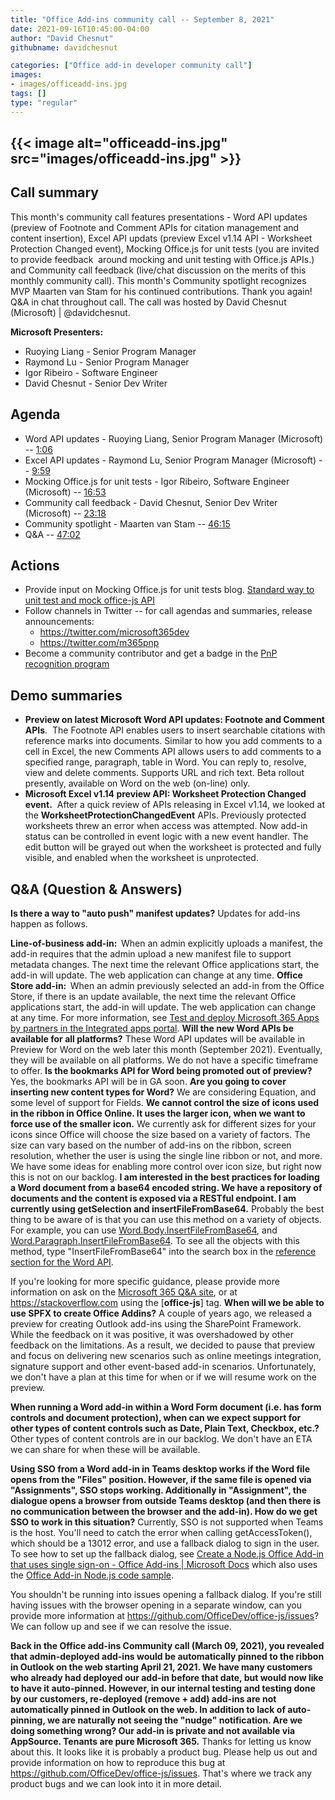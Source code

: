 ```yaml
---
title: "Office Add-ins community call -- September 8, 2021"
date: 2021-09-16T10:45:00-04:00
author: "David Chesnut"
githubname: davidchesnut

categories: ["Office add-in developer community call"]
images:
- images/officeadd-ins.jpg
tags: []
type: "regular"
---
```



## {{< image alt="officeadd-ins.jpg" src="images/officeadd-ins.jpg" >}}



## Call summary

 

This month's community call features presentations - Word API updates
(preview of Footnote and Comment APIs for citation management and
content insertion), Excel API updats (preview Excel v1.14 API -
Worksheet Protection Changed event), Mocking Office.js for unit tests
(you are invited to provide feedback  around mocking and unit testing
with Office.js APIs.) and Community call feedback (live/chat discussion
on the merits of this monthly community call). This month's Community
spotlight recognizes MVP Maarten van Stam for his continued
contributions. Thank you again! Q&A in chat throughout call. The call
was hosted by David Chesnut (Microsoft) | @davidchesnut.

**Microsoft Presenters:**

-   Ruoying Liang - Senior Program Manager
-   Raymond Lu - Senior Program Manager
-   Igor Ribeiro - Software Engineer
-   David Chesnut - Senior Dev Writer

## Agenda 

-   Word API updates - Ruoying Liang, Senior Program Manager (Microsoft)
    -- [1:06](https://www.youtube.com/watch?v=MfHpw5Tzs30&t=66s)
-   Excel API updates - Raymond Lu, Senior Program Manager (Microsoft)
    -- [9:59](https://www.youtube.com/watch?v=MfHpw5Tzs30&t=599s)
-   Mocking Office.js for unit tests - Igor Ribeiro, Software Engineer
    (Microsoft) --
    [16:53](https://www.youtube.com/watch?v=MfHpw5Tzs30&t=1013s)
-   Community call feedback - David Chesnut, Senior Dev Writer
    (Microsoft) --
    [23:18](https://www.youtube.com/watch?v=MfHpw5Tzs30&t=1398s)
-   Community spotlight - Maarten van Stam --
    [46:15](https://www.youtube.com/watch?v=MfHpw5Tzs30&t=2775s)
-   Q&A -- [47:02](https://www.youtube.com/watch?v=MfHpw5Tzs30&t=2822s)

## Actions 

-   Provide input on Mocking Office.js for unit tests blog. [Standard
    way to unit test and mock office-js
    API](https://techcommunity.microsoft.com/t5/microsoft-365-developer-platform/standard-way-to-unit-test-and-mock-office-js-api/idi-p/2718673 "Standard way to unit test and mock office-js API")
-   Follow channels in Twitter -- for call agendas and summaries,
    release announcements:
    -   <https://twitter.com/microsoft365dev>
    -   <https://twitter.com/m365pnp>
-   Become a community contributor and get a badge in the [PnP
    recognition
    program](https://aka.ms/m365pnp-recognition "PnP recognition program")

## Demo summaries 

-   **Preview on latest Microsoft Word API updates: Footnote and Comment
    APIs**.  The Footnote API enables users to insert searchable
    citations with reference marks into documents. Similar to how you
    add comments to a cell in Excel, the new Comments API allows users
    to add comments to a specified range, paragraph, table in Word. You
    can reply to, resolve, view and delete comments. Supports URL and
    rich text. Beta rollout presently, available on Word on the web
    (on-line) only.
-   **Microsoft Excel v1.14 preview API: Worksheet Protection Changed
    event.**  After a quick review of APIs releasing in Excel v1.14, we
    looked at the **WorksheetProtectionChangedEvent** APIs. Previously
    protected worksheets threw an error when access was attempted. Now
    add-in status can be controlled in event logic with a new event
    handler. The edit button will be grayed out when the worksheet is
    protected and fully visible, and enabled when the worksheet is
    unprotected.


## Q&A (Question & Answers) 


**Is there a way to "auto push" manifest updates?**
Updates for add-ins happen as follows.

**Line-of-business add-in:**  When an admin explicitly uploads a
manifest, the add-in requires that the admin upload a new manifest file
to support metadata changes. The next time the relevant Office
applications start, the add-in will update. The web application can
change at any time.
**Office Store add-in:**  When an admin previously selected an add-in
from the Office Store, if there is an update available, the next time
the relevant Office applications start, the add-in will update. The web
application can change at any time.
For more information, see [Test and deploy Microsoft 365 Apps by
partners in the Integrated apps
portal](https://docs.microsoft.com/microsoft-365/admin/manage/test-and-deploy-microsoft-365-apps?view=o365-worldwide#more-about-office-add-ins-security).
**Will the new Word APIs be available for all platforms?**
These Word API updates will be available in Preview for Word on the web
later this month (September 2021). Eventually, they will be available on
all platforms. We do not have a specific timeframe to offer.
**Is the bookmarks API for Word being promoted out of preview?**
Yes, the bookmarks API will be in GA soon.
**Are you going to cover inserting new content types for Word?**
We are considering Equation, and some level of support for Fields.
**We cannot control the size of icons used in the ribbon in Office
Online. It uses the larger icon, when we want to force use of the
smaller icon.**
We currently ask for different sizes for your icons since Office will
choose the size based on a variety of factors. The size can vary based
on the number of add-ins on the ribbon, screen resolution, whether the
user is using the single line ribbon or not, and more. We have some
ideas for enabling more control over icon size, but right now this is
not on our backlog.
**I am interested in the best practices for loading a Word document from
a base64 encoded string. We have a repository of documents and the
content is exposed via a RESTful endpoint. I am currently using
getSelection and insertFileFromBase64.**
Probably the best thing to be aware of is that you can use this method
on a variety of objects. For example, you can use
[Word.Body.InsertFileFromBase64](https://docs.microsoft.com/javascript/api/word/word.body?view=word-js-1.1#insertFileFromBase64_base64File__insertLocation_),
and
[Word.Paragraph.InsertFileFromBase64](https://docs.microsoft.com/javascript/api/word/word.paragraph?view=word-js-1.1#insertFileFromBase64_base64File__insertLocation_).
To see all the objects with this method, type "InsertFileFromBase64"
into the search box in the [reference section for the Word
API](https://docs.microsoft.com/javascript/api/word?view=word-js-1.1).

If you're looking for more specific guidance, please provide more
information on ask on the [Microsoft 365 Q&A
site](https://docs.microsoft.com/answers/topics/office-addins-dev.html?page=2&amp;pageSize=15&amp;sort=active&amp;filter=all),
or at <https://stackoverflow.com> using the \[**office-js**\] tag.
**When will we be able to use SPFX to create Office Addins?**
A couple of years ago, we released a preview for creating Outlook
add-ins using the SharePoint Framework. While the feedback on it was
positive, it was overshadowed by other feedback on the limitations. As a
result, we decided to pause that preview and focus on delivering new
scenarios such as online meetings integration, signature support and
other event-based add-in scenarios. Unfortunately, we don't have a plan
at this time for when or if we will resume work on the preview.


**When running a Word add-in within a Word Form document (i.e. has form
controls and document protection), when can we expect support for other
types of content controls such as Date, Plain Text, Checkbox, etc.?**
Other types of content controls are in our backlog. We don't have an
ETA we can share for when these will be available.


**Using SSO from a Word add-in in Teams desktop works if the Word file
opens from the "Files" position. However, if the same file is opened
via "Assignments", SSO stops working. Additionally in "Assignment",
the dialogue opens a browser from outside Teams desktop (and then there
is no communication between the browser and the add-in). How do we get
SSO to work in this situation?**
Currently, SSO is not supported when Teams is the host. You'll need to
catch the error when calling getAccessToken(), which should be a 13012
error, and use a fallback dialog to sign in the user. To see how to set
up the fallback dialog, see [Create a Node.js Office Add-in that uses
single sign-on - Office Add-ins | Microsoft
Docs](https://docs.microsoft.com/office/dev/add-ins/develop/create-sso-office-add-ins-nodejs)
which also uses the [Office Add-in Node.js code
sample](https://github.com/OfficeDev/PnP-OfficeAddins/tree/main/Samples/auth/Office-Add-in-NodeJS-SSO).

You shouldn't be running into issues opening a fallback dialog. If
you're still having issues with the browser opening in a separate
window, can you provide more information at
<https://github.com/OfficeDev/office-js/issues>? We can follow up and
see if we can resolve the issue.

**Back in the Office add-ins Community call (March 09, 2021), you
revealed that admin-deployed add-ins would be automatically pinned to
the ribbon in Outlook on the web starting April 21, 2021. We have many
customers who already had deployed our add-in before that date, but
would now like to have it auto-pinned. However, in our internal testing
and testing done by our customers, re-deployed (remove + add) add-ins
are not automatically pinned in Outlook on the web. In addition to lack
of auto-pinning, we are naturally not seeing the "nudge" notification.
Are we doing something wrong? Our add-in is private and not available
via AppSource. Tenants are pure Microsoft 365.**
Thanks for letting us know about this. It looks like it is probably a
product bug. Please help us out and provide information on how to
reproduce this bug at <https://github.com/OfficeDev/office-js/issues>.
That's where we track any product bugs and we can look into it in more
detail.

